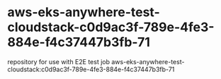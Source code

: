 # aws-eks-anywhere-test-cloudstack-c0d9ac3f-789e-4fe3-884e-f4c37447b3fb-71
repository for use with E2E test job aws-eks-anywhere-test-cloudstack:c0d9ac3f-789e-4fe3-884e-f4c37447b3fb-71
